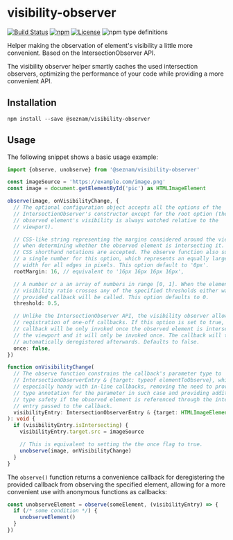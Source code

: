 # visibility-observer

[![Build Status](https://travis-ci.org/seznam/visibility-observer.svg?branch=master)](https://travis-ci.org/seznam/visibility-observer)
[![npm](https://img.shields.io/npm/v/@seznam/visibility-observer.svg)](https://www.npmjs.com/package/@seznam/visibility-observer)
[![License](https://img.shields.io/npm/l/@seznam/visibility-observer.svg)](LICENSE)
![npm type definitions](https://img.shields.io/npm/types/@seznam/visibility-observer.svg)

Helper making the observation of element's visibility a little more convenient.
Based on the IntersectionObserver API.

The visibility observer helper smartly caches the used intersection observers,
optimizing the performance of your code while providing a more convenient API.

## Installation

```
npm install --save @seznam/visibility-observer
```

## Usage

The following snippet shows a basic usage example:

```typescript
import {observe, unobserve} from '@seznam/visibility-observer'

const imageSource = 'https://example.com/image.png'
const image = document.getElementById('pic') as HTMLImageElement

observe(image, onVisibilityChange, {
  // The optional configuration object accepts all the options of the
  // IntersectionObserver's constructor except for the root option (the
  // observed element's visibility is always watched relative to the
  // viewport).

  // CSS-like string representing the margins considered around the viewport
  // when determining whether the observed element is intersecting it. All
  // CSS shorthand notations are accepted. The observe function also supports
  // a single number for this option, which represents an equally large margin
  // width for all edges in pixels. This option default to '0px'.
  rootMargin: 16, // equivalent to '16px 16px 16px 16px',

  // A number or a an array of numbers in range [0, 1]. When the element's
  // visibility ratio crosses any of the specified thresholds either way, the
  // provided callback will be called. This option defaults to 0.
  threshold: 0.5,

  // Unlike the IntersectionObserver API, the visibility observer allows
  // registration of one-off callbacks. If this option is set to true, the
  // callback will be only invoked once the observed element is intersecting
  // the viewport and it will only be invoked once. The callback will then be
  // automatically deregistered afterwards. Defaults to false.
  once: false,
})

function onVisibilityChange(
  // The observe function constrains the callback's parameter type to
  // IntersectionObserverEntry & {target: typeof elementToObserve}, which is
  // especially handy with in-line callbacks, removing the need to provide the
  // type annotation for the parameter in such case and providing additional
  // type safety if the observed element is referenced through the intersection
  // entry passed to the callback.
  visibilityEntry: IntersectionObserverEntry & {target: HTMLImageElement},
): void {
  if (visibilityEntry.isIntersecting) {
    visibilityEntry.target.src = imageSource

    // This is equivalent to setting the the once flag to true.
    unobserve(image, onVisibilityChange)
  }
}
```

The `observe()` function returns a convenience callback for deregistering the
provided callback from observing the specified element, allowing for a more
convenient use with anonymous functions as callbacks:

```typescript
const unobserveElement = observe(someElement, (visibilityEntry) => {
  if (/* some condition */) {
    unobserveElement()
  }
})
```

